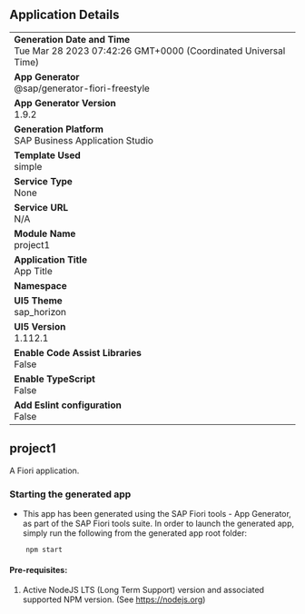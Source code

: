 ## Application Details
|               |
| ------------- |
|**Generation Date and Time**<br>Tue Mar 28 2023 07:42:26 GMT+0000 (Coordinated Universal Time)|
|**App Generator**<br>@sap/generator-fiori-freestyle|
|**App Generator Version**<br>1.9.2|
|**Generation Platform**<br>SAP Business Application Studio|
|**Template Used**<br>simple|
|**Service Type**<br>None|
|**Service URL**<br>N/A
|**Module Name**<br>project1|
|**Application Title**<br>App Title|
|**Namespace**<br>|
|**UI5 Theme**<br>sap_horizon|
|**UI5 Version**<br>1.112.1|
|**Enable Code Assist Libraries**<br>False|
|**Enable TypeScript**<br>False|
|**Add Eslint configuration**<br>False|

## project1

A Fiori application.

### Starting the generated app

-   This app has been generated using the SAP Fiori tools - App Generator, as part of the SAP Fiori tools suite.  In order to launch the generated app, simply run the following from the generated app root folder:

```
    npm start
```

#### Pre-requisites:

1. Active NodeJS LTS (Long Term Support) version and associated supported NPM version.  (See https://nodejs.org)


